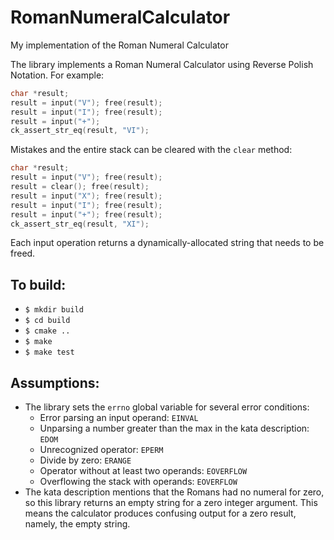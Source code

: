 # RomanNumeralCalculator
My implementation of the Roman Numeral Calculator

The library implements a Roman Numeral Calculator using Reverse Polish Notation. For example:

```c
char *result;
result = input("V"); free(result);
result = input("I"); free(result);
result = input("+");
ck_assert_str_eq(result, "VI");
```

Mistakes and the entire stack can be cleared with the `clear` method:

```c
char *result;
result = input("V"); free(result);
result = clear(); free(result);
result = input("X"); free(result);
result = input("I"); free(result);
result = input("+"); free(result);
ck_assert_str_eq(result, "XI");
```

Each input operation returns a dynamically-allocated string that needs to be freed.

## To build:
- `$ mkdir build`
- `$ cd build`
- `$ cmake ..`
- `$ make`
- `$ make test`

## Assumptions:

- The library sets the `errno` global variable for several error conditions:
  - Error parsing an input operand: `EINVAL`
  - Unparsing a number greater than the max in the kata description: `EDOM`
  - Unrecognized operator: `EPERM`
  - Divide by zero: `ERANGE`
  - Operator without at least two operands: `EOVERFLOW`
  - Overflowing the stack with operands: `EOVERFLOW`
- The kata description mentions that the Romans had no numeral for zero, so this library returns an empty string for a zero integer argument. This means the calculator produces confusing output for a zero result, namely, the empty string.
